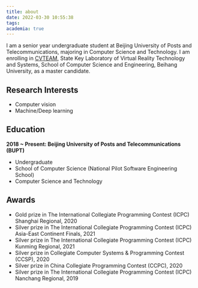 ```yaml
---
title: about
date: 2022-03-30 10:55:38
tags:
academia: true
---
```


I am a senior year undergraduate student at Beijing University of Posts and Telecommunications, majoring in Computer Science and Technology. I am enrolling in [CVTEAM](https://cvteam.buaa.edu.cn/), State Key Laboratory of Virtual Reality Technology and Systems, School of Computer Science and Engineering, Beihang University, as a master candidate.

## Research Interests

* Computer vision
* Machine/Deep learning

## Education

**2018 ~ Present: Beijing University of Posts and Telecommunications (BUPT)**

* Undergraduate
* School of Computer Science (National Pilot Software Engineering School)
* Computer Science and Technology

## Awards

* Gold prize in The International Collegiate Programming Contest (ICPC) Shanghai Regional, 2020
* Silver prize in The International Collegiate Programming Contest (ICPC) Asia-East Continent Finals, 2021
* Silver prize in The International Collegiate Programming Contest (ICPC) Kunming Regional, 2021
* Silver prize in Collegiate Computer Systems \& Programming Contest (CCSP), 2020
* Silver prize in China Collegiate Programming Contest (CCPC), 2020
* Silver prize in The International Collegiate Programming Contest (ICPC) Nanchang Regional, 2019
